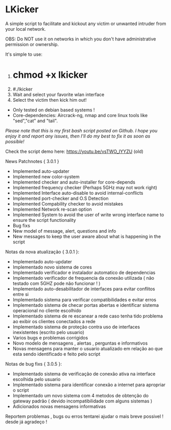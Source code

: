 # LKicker
A simple script to facilitate and kickout any victim or unwanted intruder from your local network.

OBS: Do NOT use it on networks in which you don't have administrative permission or ownership.

It's simple to use:

1) # chmod +x lkicker
2) #./lkicker
3) Wait and select your favorite wlan interface
4) Select the victim then kick him out!
 * Only tested on debian based systems !
 * Core-dependencies: Aircrack-ng, nmap and core linux tools like "sed","cat" and "tail".

_Please note that this is my first bash script posted on Github. I hope you enjoy it and report any issues, then I'll do my best to fix it as soon as possible!_

Check the script demo here: https://youtu.be/vsTWO_IYYZU (old)


News Patchnotes { 3.0.1 }
 - Implemented auto-updater
 - Implemented new color-system
 - Implemented checker and auto-installer for core-depends
 - Implemented frequency checker (Perhaps 5GHz may not work right)
 - Implemented Interface auto-disable to avoid internal-conflicts
 - Implemented port-checker and O.S Detection
 - Implemented Compability checker to avoid mistakes
 - Implemented Network re-scan option
 - Implemented System to avoid the user of write wrong interface name to ensure the script functionality
 - Bug fixs
 - New model of message, alert, questions and info
 - New messages to keep the user aware about what is happening in the script

Notas da nova atualização { 3.0.1 }:
 - Implementado auto-updater
 - Implementado novo sistema de cores
 - Implementado verificador e instalador automatico de dependencias
 - Implementado verificador de frequencia da conexão utilizada ( não testado com 5GHZ pode não funcionar ! )
 - Implementado auto-desabilitador de interfaces para evitar conflitos entre si
 - Implementado sistema para verificar compatibilidades e evitar erros
 - Implementado sistema de checar portas abertas e identificar sistema operacional no cliente escolhido
 - Implementado sistema de re escanear a rede caso tenha tido problema ao exibir os clientes conectados a rede
 - Implementado sistema de proteção contra uso de interfaces inexistentes (escrito pelo usuario)
 - Varios bugs e problemas corrigidos
 - Novo modelo de mensagens , alertas , perguntas e informativos
 - Novas mensagens para manter o usuario atualizado em relação ao que esta sendo identificado e feito pelo script
 
 
 
 Notas de bug fixs { 3.0.5 }:
  - Implementado sistema de verificação de conexão ativa na interface escolhida pelo usuario
  - Implementado sistema para identificar conexão a internet para apropriar o script
  - Implementado um novo sistema com 4 metodos de obtenção do gateway padrão ( devido incompatibilidade com alguns sistemas )
  - Adicionados novas mensagens informativas

Reportem problemas , bugs ou erros tentarei ajudar o mais breve possivel ! desde já agradeço !
